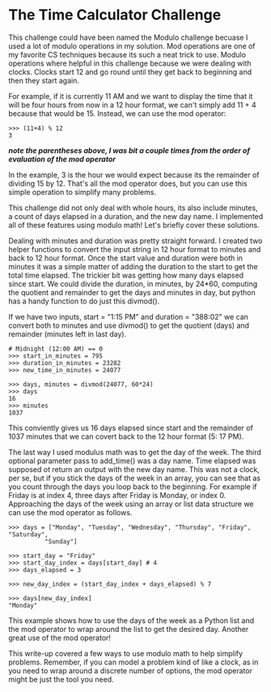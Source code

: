 # The Time Calculator Challenge

This challenge could have been named the Modulo challenge becuase I used a lot
of modulo operations in my solution. Mod operations are one of my favorite CS
techniques because its such a neat trick to use. Modulo operations where helpful
in this challenge because we were dealing with clocks. Clocks start 12 and go
round until they get back to beginning and then they start again. 

For example, if it is currently 11 AM and we want to display the time that it will be four hours from
now in a 12 hour format, we can't simply add 11 + 4 because that would be 15.
Instead, we can use the mod operator:

```
>>> (11+4) % 12 
3
```
___note the parentheses above, I was bit a couple times from the order of
evaluation of the mod operator___


In the example, 3 is the hour we would expect because its the remainder of
dividing 15 by 12. That's all the mod operator does, but you can use this simple
operation to simplify many problems. 

This challenge did not only deal with whole hours, its also include minutes, a
count of days elapsed in a duration, and the new day name. I implemented all of
these features using modulo math! Let's briefly cover these solutions.

Dealing with minutes and duration was pretty straight forward. I created two
helper functions to convert the input string in 12 hour format to minutes and
back to 12 hour format. Once the start value and duration were both in minutes
it was a simple matter of adding the duration to the start to get the total time
elapsed. The trickier bit was getting how many days elapsed since start. We
could divide the duration, in minutes, by 24\*60, computing the quotient and
remainder to get the days and minutes in day, but python has a handy function to
do just this divmod().

If we have two inputs, start = "1:15 PM" and duration = "388:02" we can convert
both to minutes and use divmod() to get the quotient (days) and remainder
(minutes left in last day). 

```
# Midnight (12:00 AM) == 0
>>> start_in_minutes = 795
>>> duration_in_minutes = 23282
>>> new_time_in_minutes = 24077

>>> days, minutes = divmod(24077, 60*24)
>>> days
16
>>> minutes
1037

```

This conviently gives us 16 days elapsed since start and the remainder of 1037
minutes that we can covert back to the 12 hour format (5: 17 PM). 

The last way I used modulus math was to get the day of the week. The third
optional parameter pass to add_time() was a day name. Time elapsed was supposed
ot return an output with the new day name. This was not a clock, per se, but if
you stick the days of the week in an array, you can see that as you count
through the days you loop back to the beginning. For example if Friday is at
index 4, three days after Friday is Monday, or index 0. Approaching the days of
the week using an array or list data structure we can use the mod operator as
follows. 

```
>>> days = ["Monday", "Tuesday", "Wednesday", "Thursday", "Friday", "Saturday",
          "Sunday"]

>>> start_day = "Friday"
>>> start_day_index = days[start_day] # 4
>>> days_elapsed = 3

>>> new_day_index = (start_day_index + days_elapsed) % 7

>>> days[new_day_index]
"Monday"
```

This example shows how to use the days of the week as a Python list and the mod
operator to wrap around the list to get the desired day. Another great use of
the mod operator!

This write-up covered a few ways to use modulo math to help simplify problems.
Remember, if you can model a problem kind of like a clock, as in you need to
wrap around a discrete number of options, the mod operator might be just the
tool you need. 

